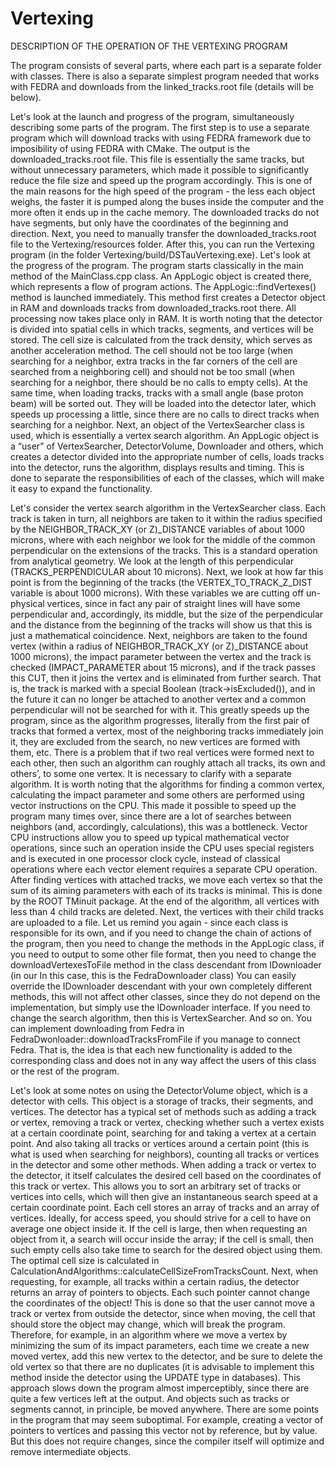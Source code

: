 # Vertexing
DESCRIPTION OF THE OPERATION OF THE VERTEXING PROGRAM

The program consists of several parts, where each part is a separate folder with classes. There is also a separate simplest program needed that works with FEDRA and downloads from the linked_tracks.root file (details will be below).

Let's look at the launch and progress of the program, simultaneously describing some parts of the program. The first step is to use a separate program which will download tracks with using FEDRA framework due to imposibility of using FEDRA with CMake. The output is the downloaded_tracks.root file. This file is essentially the same tracks, but without unnecessary parameters, which made it possible to significantly reduce the file size and speed up the program accordingly. This is one of the main reasons for the high speed of the program - the less each object weighs, the faster it is pumped along the buses inside the computer and the more often it ends up in the cache memory. The downloaded tracks do not have segments, but only have the coordinates of the beginning and direction. Next, you need to manually transfer the downloaded_tracks.root file to the Vertexing/resources folder. After this, you can run the Vertexing program (in the folder Vertexing/build/DSTauVertexing.exe). Let's look at the progress of the program. The program starts classically in the main method of the MainClass.cpp class. An AppLogic object is created there, which represents a flow of program actions. The AppLogic::findVertexes() method is launched immediately. This method first creates a Detector object in RAM and downloads tracks from downloaded_tracks.root there. All processing now takes place only in RAM. It is worth noting that the detector is divided into spatial cells in which tracks, segments, and vertices will be stored. The cell size is calculated from the track density, which serves as another acceleration method. The cell should not be too large (when searching for a neighbor, extra tracks in the far corners of the cell are searched from a neighboring cell) and should not be too small (when searching for a neighbor, there should be no calls to empty cells). At the same time, when loading tracks, tracks with a small angle (base proton beam) will be sorted out. They will be loaded into the detector later, which speeds up processing a little, since there are no calls to direct tracks when searching for a neighbor. Next, an object of the VertexSearcher class is used, which is essentially a vertex search algorithm. An AppLogic object is a “user” of VertexSearcher, DetectorVolume, Downloader and others, which creates a detector divided into the appropriate number of cells, loads tracks into the detector, runs the algorithm, displays results and timing. This is done to separate the responsibilities of each of the classes, which will make it easy to expand the functionality.

Let's consider the vertex search algorithm in the VertexSearcher class. Each track is taken in turn, all neighbors are taken to it within the radius specified by the NEIGHBOR_TRACK_XY (or Z)_DISTANCE variables of about 1000 microns, where with each neighbor we look for the middle of the common perpendicular on the extensions of the tracks. This is a standard operation from analytical geometry. We look at the length of this perpendicular (TRACKS_PERPENDICULAR about 10 microns). Next, we look at how far this point is from the beginning of the tracks (the VERTEX_TO_TRACK_Z_DIST variable is about 1000 microns). With these variables we are cutting off un-physical vertices, since in fact any pair of straight lines will have some perpendicular and, accordingly, its middle, but the size of the perpendicular and the distance from the beginning of the tracks will show us that this is just a mathematical coincidence. Next, neighbors are taken to the found vertex (within a radius of NEIGHBOR_TRACK_XY (or Z)_DISTANCE about 1000 microns), the impact parameter between the vertex and the track is checked (IMPACT_PARAMETER about 15 microns), and if the track passes this CUT, then it joins the vertex and is eliminated from further search. That is, the track is marked with a special Boolean (track->isExcluded()), and in the future it can no longer be attached to another vertex and a common perpendicular will not be searched for with it. This greatly speeds up the program, since as the algorithm progresses, literally from the first pair of tracks that formed a vertex, most of the neighboring tracks immediately join it, they are excluded from the search, no new vertices are formed with them, etc. There is a problem that if two real vertices were formed next to each other, then such an algorithm can roughly attach all tracks, its own and others’, to some one vertex. It is necessary to clarify with a separate algorithm. It is worth noting that the algorithms for finding a common vertex, calculating the impact parameter and some others are performed using vector instructions on the CPU. This made it possible to speed up the program many times over, since there are a lot of searches between neighbors (and, accordingly, calculations), this was a bottleneck. Vector CPU instructions allow you to speed up typical mathematical vector operations, since such an operation inside the CPU uses special registers and is executed in one processor clock cycle, instead of classical operations where each vector element requires a separate CPU operation.
After finding vertices with attached tracks, we move each vertex so that the sum of its aiming parameters with each of its tracks is minimal. This is done by the ROOT TMinuit package. At the end of the algorithm, all vertices with less than 4 child tracks are deleted. Next, the vertices with their child tracks are uploaded to a file.
Let us remind you again - since each class is responsible for its own, and if you need to change the chain of actions of the program, then you need to change the methods in the AppLogic class, if you need to output to some other file format, then you need to change the downloadVertexesToFile method in the class descendant from IDownloader (in our In this case, this is the FedraDownloader class) You can easily override the IDownloader descendant with your own completely different methods, this will not affect other classes, since they do not depend on the implementation, but simply use the IDownloader interface. If you need to change the search algorithm, then this is VertexSearcher. And so on. You can implement downloading from Fedra in FedraDwonloader::downloadTracksFromFile if you manage to connect Fedra. That is, the idea is that each new functionality is added to the corresponding class and does not in any way affect the users of this class or the rest of the program.

Let's look at some notes on using the DetectorVolume object, which is a detector with cells.
This object is a storage of tracks, their segments, and vertices. The detector has a typical set of methods such as adding a track or vertex, removing a track or vertex, checking whether such a vertex exists at a certain coordinate point, searching for and taking a vertex at a certain point. And also taking all tracks or vertices around a certain point (this is what is used when searching for neighbors), counting all tracks or vertices in the detector and some other methods. When adding a track or vertex to the detector, it itself calculates the desired cell based on the coordinates of this track or vertex. This allows you to sort an arbitrary set of tracks or vertices into cells, which will then give an instantaneous search speed at a certain coordinate point. Each cell stores an array of tracks and an array of vertices. Ideally, for access speed, you should strive for a cell to have on average one object inside it. If the cell is large, then when requesting an object from it, a search will occur inside the array; if the cell is small, then such empty cells also take time to search for the desired object using them. The optimal cell size is calculated in CalculationAndAlgorithms::calculateCellSizeFromTracksCount. Next, when requesting, for example, all tracks within a certain radius, the detector returns an array of pointers to objects. Each such pointer cannot change the coordinates of the object! This is done so that the user cannot move a track or vertex from outside the detector, since when moving, the cell that should store the object may change, which will break the program. Therefore, for example, in an algorithm where we move a vertex by minimizing the sum of its impact parameters, each time we create a new moved vertex, add this new vertex to the detector, and be sure to delete the old vertex so that there are no duplicates (it is advisable to implement this method inside the detector using the UPDATE type in databases). This approach slows down the program almost imperceptibly, since there are quite a few vertices left at the output. And objects such as tracks or segments cannot, in principle, be moved anywhere.
There are some points in the program that may seem suboptimal. For example, creating a vector of pointers to vertices and passing this vector not by reference, but by value. But this does not require changes, since the compiler itself will optimize and remove intermediate objects.
